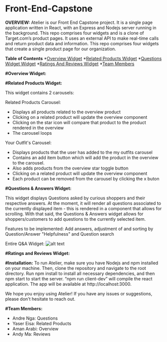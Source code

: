 # Front-End-Capstone


**OVERVIEW:**
Atelier is our Front End Capstone project. It is a single page application written in React, with an Express and Nodejs server running in the background. This repo comprises four widgets and is a clone of Target.com’s product pages. It uses an external API to make real-time calls and return product data and information.
This repo comprises four widgets that create a single product page for our organization.

**Table of Contents**
*[Overview Widget](#Overview)
*[Related Products Widget](#RelatedProductsWidget)
*[Questions Widget Widget](#QuestionsWidget)
*[Ratings And Reviews Widget](#RatingsAndReviewsWidget)
*[Team Members](#TeamMembers)



**#Overview Widget:**




**#Related Products Widget:**


This widget contains 2 carousels:

Related Products Carousel:
- Displays all products related to the overview product
- Clicking on a related product will update the overview component 
- Clicking on the star icon will compare that product to the product rendered in the overview
- The carousel loops

Your Outfit's Carousel:
- Displays products that the user has added to the my outfits carousel
- Contains an add item button which will add the product in the overview to the carousel. 
- Also adds products from the overview star toggle button
- Clicking on a related product will update the overview component 
- Each product can be removed from the carousel by clicking the x buton 



**#Questions & Answers Widget:**


This widget displays Questions asked by curious shoppers and their respective answers.
At the moment, it will render all questions associated to the currently displayed item - this is rendered in a component that allows for scrolling.
With that said, the Questions & Answers widget allows for shoppers/customers to add questions to the currently selected item.

Features to be implemented: Add answers, adjustment of and sorting by Question/Answer "Helpfulness" and Question search

Entire Q&A Widget: ![alt text](https://drive.google.com/file/d/1EyLcbo2o6A5E4pCXd6Z6BtGmXOZwwrov/view?usp=sharing)

**#Ratings and Reviews Widget:**



**#Installation:**
To run Atelier, make sure you have Nodejs and npm installed on your machine. Then, clone the repository and navigate to the root directory. Run npm install to install all necessary dependencies, and then npm start to start the server. “npm run client-dev” will compile the react application. The app will be available at http://localhost:3000.

We hope you enjoy using Atelier! If you have any issues or suggestions, please don't hesitate to reach out.


**#Team Members:**
* Andre Nga: Questions
* Yaser Eisa: Related Products
* Aman Arabi: Overview
* Andy Ma: Reviews
